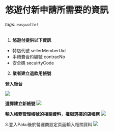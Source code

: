 悠遊付新申請所需要的資訊
===

###### tags: `easywallet`

1. **悠遊付提供以下資訊**

- 特店代號 sellerMemberUid
- 手續費合約編號 contracNo
- 安全碼 secuirtyCode


2. **業者建立退款用帳號**

**登入後台**

![](https://i.imgur.com/89yAkA8.png)

**選擇建立新帳號**
![](https://i.imgur.com/V3bxVxL.png)

**輸入帳務管理帳號的相關資料，權限選擇的店帳務**
![](https://i.imgur.com/6UqOKWJ.png)


3.登入Paku後於營運商設定頁面輸入相關資料
![](https://i.imgur.com/Jp7e150.png)


